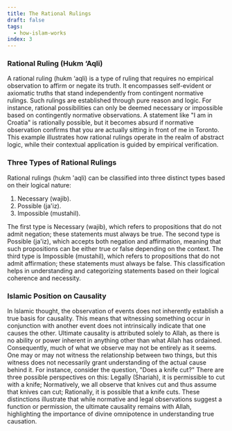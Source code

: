 ```yaml
---
title: The Rational Rulings
draft: false
tags:
  - how-islam-works
index: 3
---
```

### Rational Ruling (Hukm ‘Aqli)

A rational ruling (hukm ‘aqli) is a type of ruling that requires no empirical observation to affirm or negate its truth. It encompasses self-evident or axiomatic truths that stand independently from contingent normative rulings. Such rulings are established through pure reason and logic. For instance, rational possibilities can only be deemed necessary or impossible based on contingently normative observations. A statement like "I am in Croatia" is rationally possible, but it becomes absurd if normative observation confirms that you are actually sitting in front of me in Toronto. This example illustrates how rational rulings operate in the realm of abstract logic, while their contextual application is guided by empirical verification.

### Three Types of Rational Rulings

Rational rulings (hukm 'aqli) can be classified into three distinct types based on their logical nature: 
1. Necessary (wajib).
2. Possible (ja'iz).
3. Impossible (mustahil).

The first type is Necessary (wajib), which refers to propositions that do not admit negation; these statements must always be true. The second type is Possible (ja'iz), which accepts both negation and affirmation, meaning that such propositions can be either true or false depending on the context. The third type is Impossible (mustahil), which refers to propositions that do not admit affirmation; these statements must always be false. This classification helps in understanding and categorizing statements based on their logical coherence and necessity.

### Islamic Position on Causality

In Islamic thought, the observation of events does not inherently establish a true basis for causality. This means that witnessing something occur in conjunction with another event does not intrinsically indicate that one causes the other. Ultimate causality is attributed solely to Allah, as there is no ability or power inherent in anything other than what Allah has ordained. Consequently, much of what we observe may not be entirely as it seems. One may or may not witness the relationship between two things, but this witness does not necessarily grant understanding of the actual cause behind it. For instance, consider the question, "Does a knife cut?" There are three possible perspectives on this: Legally (Shariah), it is permissible to cut with a knife; Normatively, we all observe that knives cut and thus assume that knives can cut; Rationally, it is possible that a knife cuts. These distinctions illustrate that while normative and legal observations suggest a function or permission, the ultimate causality remains with Allah, highlighting the importance of divine omnipotence in understanding true causation.
